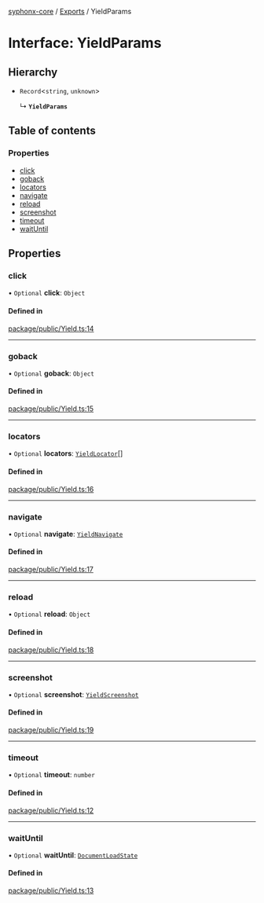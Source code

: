 [syphonx-core](../README.md) / [Exports](../modules.md) / YieldParams

# Interface: YieldParams

## Hierarchy

- `Record`\<`string`, `unknown`\>

  ↳ **`YieldParams`**

## Table of contents

### Properties

- [click](YieldParams.md#click)
- [goback](YieldParams.md#goback)
- [locators](YieldParams.md#locators)
- [navigate](YieldParams.md#navigate)
- [reload](YieldParams.md#reload)
- [screenshot](YieldParams.md#screenshot)
- [timeout](YieldParams.md#timeout)
- [waitUntil](YieldParams.md#waituntil)

## Properties

### click

• `Optional` **click**: `Object`

#### Defined in

[package/public/Yield.ts:14](https://github.com/dtempx/syphonx-core/blob/4b1bb7c/package/public/Yield.ts#L14)

___

### goback

• `Optional` **goback**: `Object`

#### Defined in

[package/public/Yield.ts:15](https://github.com/dtempx/syphonx-core/blob/4b1bb7c/package/public/Yield.ts#L15)

___

### locators

• `Optional` **locators**: [`YieldLocator`](YieldLocator.md)[]

#### Defined in

[package/public/Yield.ts:16](https://github.com/dtempx/syphonx-core/blob/4b1bb7c/package/public/Yield.ts#L16)

___

### navigate

• `Optional` **navigate**: [`YieldNavigate`](YieldNavigate.md)

#### Defined in

[package/public/Yield.ts:17](https://github.com/dtempx/syphonx-core/blob/4b1bb7c/package/public/Yield.ts#L17)

___

### reload

• `Optional` **reload**: `Object`

#### Defined in

[package/public/Yield.ts:18](https://github.com/dtempx/syphonx-core/blob/4b1bb7c/package/public/Yield.ts#L18)

___

### screenshot

• `Optional` **screenshot**: [`YieldScreenshot`](YieldScreenshot.md)

#### Defined in

[package/public/Yield.ts:19](https://github.com/dtempx/syphonx-core/blob/4b1bb7c/package/public/Yield.ts#L19)

___

### timeout

• `Optional` **timeout**: `number`

#### Defined in

[package/public/Yield.ts:12](https://github.com/dtempx/syphonx-core/blob/4b1bb7c/package/public/Yield.ts#L12)

___

### waitUntil

• `Optional` **waitUntil**: [`DocumentLoadState`](../modules.md#documentloadstate)

#### Defined in

[package/public/Yield.ts:13](https://github.com/dtempx/syphonx-core/blob/4b1bb7c/package/public/Yield.ts#L13)
